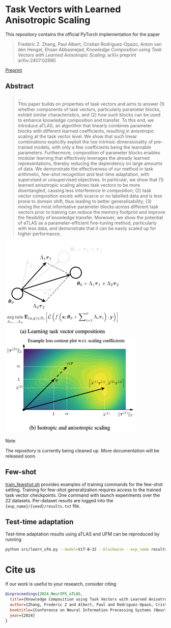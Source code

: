 # Task Vectors with Learned Anisotropic Scaling

This repository contains the official PyTorch implementation for the paper
> Frederic Z. Zhang, Paul Albert, Cristian Rodriguez-Opazo, Anton van den Hengel, Ehsan Abbasnejad;
_Knowledge Composition using Task Vectors with Learned Anisotropic Scaling_;
arXiv preprint arXiv:2407:02880

<a href="http://arxiv.org/abs/2407.02880">Preprint</a>

## Abstract
> ...<br/>This paper builds on properties of task vectors and aims to answer (1) whether components of task vectors, particularly parameter blocks, exhibit similar characteristics, and (2) how such blocks can be used to enhance knowledge composition and transfer. To this end, we introduce aTLAS, an algorithm that linearly combines parameter blocks with different learned coefficients, resulting in anisotropic scaling at the task vector level. We show that such linear combinations explicitly exploit the low intrinsic dimensionality of pre-trained models, with only a few coefficients being the learnable parameters. Furthermore, composition of parameter blocks enables modular learning that effectively leverages the already learned representations, thereby reducing the dependency on large amounts of data. We demonstrate the effectiveness of our method in task arithmetic, few-shot recognition and test-time adaptation, with supervised or unsupervised objectives. In particular, we show that (1) learned anisotropic scaling allows task vectors to be more disentangled, causing less interference in composition; (2) task vector composition excels with scarce or no labelled data and is less prone to domain shift, thus leading to better generalisability; (3) mixing the most informative parameter blocks across different task vectors prior to training can reduce the memory footprint and improve the flexibility of knowledge transfer. Moreover, we show the potential of aTLAS as a parameter-efficient fine-tuning method, particularly with less data, and demonstrate that it can be easily scaled up for higher performance.

<img src="./assets/teaser_a.png" height="300">&nbsp;&nbsp;<img src="./assets/teaser_b.png" height="300">

> [!NOTE]
> The repository is currently being cleaned up. More documentation will be released soon.

## Few-shot

[train_fewshot.sh](train_fewshot.sh) provides examples of training commands for the few-shot setting.
Training for few-shot generalization requires access to the trained task vector checkpoints.
One command with launch experiments over the 22 datasets.
Per-dataset results are logged into the `{exp_name}/{seed}/results.txt` file.

## Test-time adaptation

Test-time adaptation results using aTLAS and UFM can be reproduced by running
```sh
python src/learn_ufm.py --model=ViT-B-32 --blockwise --exp_name results/ViT-B-32_aTLAS/testime/ 
```

# Cite us
If our work is useful to your research, consider citing

```bibtex
@inproceedings{2024_NeurIPS_aTLAS,
  title={Knowledge Composition using Task Vectors with Learned Anisotropic Scaling},
  author={Zhang, Frederic Z and Albert, Paul and Rodriguez-Opazo, Cristian and Hengel, Anton van den and Abbasnejad, Ehsan},
  booktitle={Conference on Neural Information Processing Systems (NeurIPS)},
  year={2024}
}
```